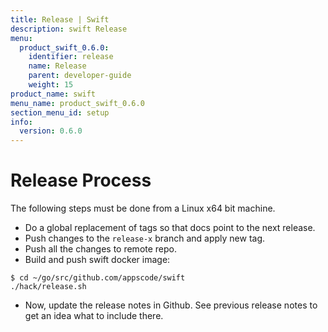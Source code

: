 ```yaml
---
title: Release | Swift
description: swift Release
menu:
  product_swift_0.6.0:
    identifier: release
    name: Release
    parent: developer-guide
    weight: 15
product_name: swift
menu_name: product_swift_0.6.0
section_menu_id: setup
info:
  version: 0.6.0
---
```


# Release Process

The following steps must be done from a Linux x64 bit machine.

- Do a global replacement of tags so that docs point to the next release.
- Push changes to the `release-x` branch and apply new tag.
- Push all the changes to remote repo.
- Build and push swift docker image:

```console
$ cd ~/go/src/github.com/appscode/swift
./hack/release.sh
```

- Now, update the release notes in Github. See previous release notes to get an idea what to include there.
